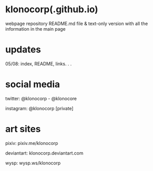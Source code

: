# klonocorp(.github.io)

webpage repository README.md file & 
text-only version with all the information in the main page


# updates

05/08: index, README, links. . .

# social media

twitter:	@klonocorp - @klonocore

instagram:	@klonocorp [private]


# art sites


pixiv:		pixiv.me/klonocorp

deviantart:	klonocorp.deviantart.com

wysp:		wysp.ws/klonocorp





